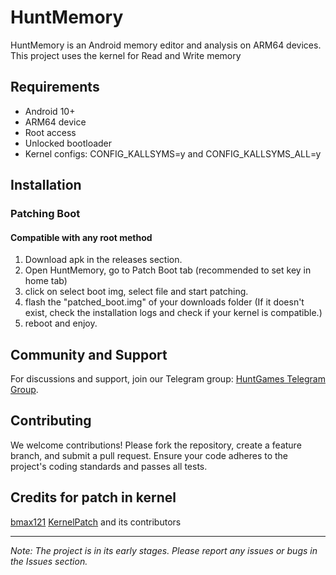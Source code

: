 # HuntMemory

HuntMemory is an Android memory editor and analysis on ARM64 devices. This project uses the kernel for Read and Write memory

## Requirements

- Android 10+
- ARM64 device
- Root access
- Unlocked bootloader
- Kernel configs: CONFIG_KALLSYMS=y and CONFIG_KALLSYMS_ALL=y

## Installation

### Patching Boot
#### Compatible with any root method

1. Download apk in the releases section.
2. Open HuntMemory, go to Patch Boot tab (recommended to set key in home tab)
3. click on select boot img, select file and start patching.
4. flash the "patched_boot.img" of your downloads folder (If it doesn't exist, check the installation logs and check if your kernel is compatible.)
5. reboot and enjoy.

## Community and Support

For discussions and support, join our Telegram group: [HuntGames Telegram Group](https://t.me/huntgames7).

## Contributing

We welcome contributions! Please fork the repository, create a feature branch, and submit a pull request. Ensure your code adheres to the project's coding standards and passes all tests.

## Credits for patch in kernel

[bmax121](https://github.com/bmax121)
[KernelPatch](https://github.com/bmax121/KernelPatch) and its contributors

---

*Note: The project is in its early stages. Please report any issues or bugs in the Issues section.*
